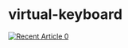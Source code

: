 ﻿# virtual-keyboard
 
 
<a target="_blank" href="https://github-readme-medium-recent-article.vercel.app/medium/@abhikesare/0>"><img src="https://github-readme-medium-recent-article.vercel.app/medium/@abhikesare/0" alt="Recent Article 0"> 
